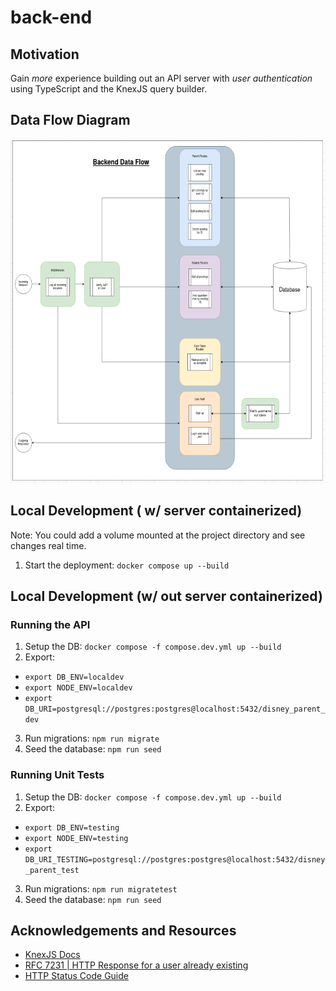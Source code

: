 # back-end

## Motivation

Gain _more_ experience building out an API server with _user authentication_ using TypeScript and the KnexJS query builder.

## Data Flow Diagram

<img src="./artifacts/backend_dataflow_v2.png" alt="Backend dataflow diagram" width=650 height=550 />

## Local Development ( w/ server containerized)

Note: You could add a volume mounted at the project directory and see changes real time.

1. Start the deployment: `docker compose up --build`

## Local Development (w/ out server containerized)

### Running the API

1. Setup the DB: `docker compose -f compose.dev.yml up --build`
2. Export:

- `export DB_ENV=localdev`
- `export NODE_ENV=localdev`
- `export DB_URI=postgresql://postgres:postgres@localhost:5432/disney_parent_dev`

3. Run migrations: `npm run migrate`
4. Seed the database: `npm run seed`

### Running Unit Tests

1. Setup the DB: `docker compose -f compose.dev.yml up --build`
2. Export:

- `export DB_ENV=testing`
- `export NODE_ENV=testing`
- `export DB_URI_TESTING=postgresql://postgres:postgres@localhost:5432/disney_parent_test`

3. Run migrations: `npm run migratetest`
4. Seed the database: `npm run seed`

## Acknowledgements and Resources

- [KnexJS Docs](https://knexjs.org/)
- [RFC 7231 | HTTP Response for a user already existing](https://www.rfc-editor.org/rfc/rfc7231#page-58)
- [HTTP Status Code Guide](https://www.websiterating.com/resources/http-status-codes-cheat-sheet/)
